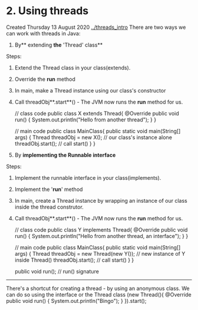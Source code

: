 # 2. Using threads
Created Thursday 13 August 2020
[../threads_intro](./threads_intro)
There are two ways we can work with threads in Java:

1. By** extending **the** 'Thread' class**

Steps:

1. Extend the Thread class in your class(extends).
2. Override the **run** method
3. In main, make a Thread instance using our class's constructor
4. Call threadObj**.start**() - The JVM now runs the **run** method for us.

	// class code
	public class X extends Thread{
		@Override
		public void run()
		{
			System.out.println("Hello from another thread");
		}
	}
	
	// main code
	public class MainClass{
		public static void main(String[] args)
		{
			Thread threadObj = new X(); // our class's instance alone
			threadObj.start();	// call start()
		}
	}


2. By **implementing **the** Runnable interface**

Steps:

1. Implement the runnable interface in your class(implements).
2. Implement the '**run**' method
3. In main, create a Thread instance by wrapping an instance of our class inside the thread construtor.
4. Call threadObj**.start**() - The JVM now runs the **run** method for us.

	// class code
	public class Y implements Thread{
		@Override
		public void run()
		{
			System.out.println("Hello from another thread, an interface");
		}
	}
	
	// main code
	public class MainClass{
		public static void main(String[] args)
		{
			Thread threadObj = new Thread(new Y()); // new instance of Y inside Thread()
			threadObj.start();	// call start()
		}
	}

	public void run(); // run() signature


*****

There's a shortcut for creating a thread - by using an anonymous class. We can do so using the interface or the Thread class
	(new Thread(){
		@Override
		public void run()
		{
			System.out.println("Bingo");
		}
	}).start();

